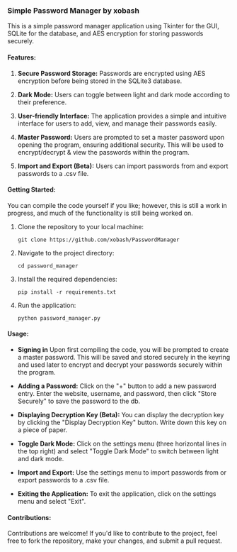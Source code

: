### Simple Password Manager by xobash

This is a simple password manager application using Tkinter for the GUI, SQLite for the database, and AES encryption for storing passwords securely. 

#### Features:

1. **Secure Password Storage:** Passwords are encrypted using AES encryption before being stored in the SQLite3 database.

2. **Dark Mode:** Users can toggle between light and dark mode according to their preference.

3. **User-friendly Interface:** The application provides a simple and intuitive interface for users to add, view, and manage their passwords easily.

4. **Master Password:** Users are prompted to set a master password upon opening the program, ensuring additional security. This will be used to encrypt/decrypt & view the passwords within the program. 

5. **Import and Export (Beta):** Users can import passwords from and export passwords to a .csv file.

#### Getting Started:

You can compile the code yourself if you like; however, this is still a work in progress, and much of the functionality is still being worked on.

1. Clone the repository to your local machine:

    ```
    git clone https://github.com/xobash/PasswordManager
    ```

2. Navigate to the project directory:

    ```
    cd password_manager
    ```

3. Install the required dependencies:

    ```
    pip install -r requirements.txt
    ```

4. Run the application:

    ```
    python password_manager.py
    ```

#### Usage:

- **Signing in** Upon first compiling the code, you will be prompted to create a master password. This will be saved and stored securely in the keyring and used later to encrypt and decrypt your passwords securely within the program. 

- **Adding a Password:** Click on the "+" button to add a new password entry. Enter the website, username, and password, then click "Store Securely" to save the password to the db.

- **Displaying Decryption Key (Beta):** You can display the decryption key by clicking the "Display Decryption Key" button. Write down this key on a piece of paper.

- **Toggle Dark Mode:** Click on the settings menu (three horizontal lines in the top right) and select "Toggle Dark Mode" to switch between light and dark mode.

- **Import and Export:** Use the settings menu to import passwords from or export passwords to a .csv file.

- **Exiting the Application:** To exit the application, click on the settings menu and select "Exit".

#### Contributions:

Contributions are welcome! If you'd like to contribute to the project, feel free to fork the repository, make your changes, and submit a pull request.
